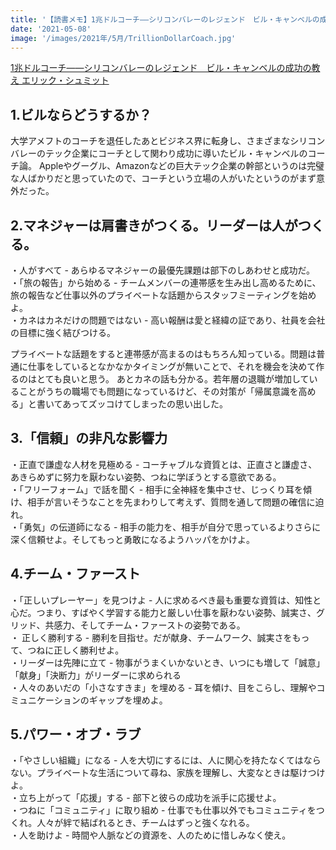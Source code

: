 ```yaml
---
title: '【読書メモ】1兆ドルコーチ――シリコンバレーのレジェンド　ビル・キャンベルの成功の教え '
date: '2021-05-08'
image: '/images/2021年/5月/TrillionDollarCoach.jpg'
---
```


[1兆ドルコーチ――シリコンバレーのレジェンド　ビル・キャンベルの成功の教え   エリック・シュミット](https://www.amazon.co.jp/dp/B07ZCY5BXF/ref=cm_sw_r_tw_dp_C6XK625P502M33BCDMYN)

## 1.ビルならどうするか？

大学アメフトのコーチを退任したあとビジネス界に転身し、さまざまなシリコンバレーのテック企業にコーチとして関わり成功に導いたビル・キャンベルのコーチ論。
Appleやグーグル、Amazonなどの巨大テック企業の幹部というのは完璧な人ばかりだと思っていたので、コーチという立場の人がいたというのがまず意外だった。

## 2.マネジャーは肩書きがつくる。リーダーは人がつくる。
・人がすべて - あらゆるマネジャーの最優先課題は部下のしあわせと成功だ。<br/>
・「旅の報告」から始める - チームメンバーの連帯感を生み出し高めるために、旅の報告など仕事以外のプライベートな話題からスタッフミーティングを始めよ。<br/>
・カネはカネだけの問題ではない - 高い報酬は愛と経緯の証であり、社員を会社の目標に強く結びつける。<br/>

プライベートな話題をすると連帯感が高まるのはもちろん知っている。問題は普通に仕事をしているとなかなかタイミングが無いことで、それを機会を決めて作るのはとても良いと思う。
あとカネの話も分かる。若年層の退職が増加していることがうちの職場でも問題になっているけど、その対策が「帰属意識を高める」と書いてあってズッコけてしまったの思い出した。

## 3.「信頼」の非凡な影響力
・正直で謙虚な人材を見極める - コーチャブルな資質とは、正直さと謙虚さ、あきらめずに努力を厭わない姿勢、つねに学ぼうとする意欲である。<br/>
・「フリーフォーム」で話を聞く - 相手に全神経を集中させ、じっくり耳を傾け、相手が言いそうなことを先まわりして考えず、質問を通して問題の確信に迫れ。<br/>
・「勇気」の伝道師になる - 相手の能力を、相手が自分で思っているよりさらに深く信頼せよ。そしてもっと勇敢になるようハッパをかけよ。<br/>


## 4.チーム・ファースト
・「正しいプレーヤー」を見つけよ - 人に求めるべき最も重要な資質は、知性と心だ。つまり、すばやく学習する能力と厳しい仕事を厭わない姿勢、誠実さ、グリッド、共感力、そしてチーム・ファーストの姿勢である。<br/>
・ 正しく勝利する - 勝利を目指せ。だが献身、チームワーク、誠実さをもって、つねに正しく勝利せよ。<br/>
・リーダーは先陣に立て - 物事がうまくいかないとき、いつにも増して「誠意」「献身」「決断力」がリーダーに求められる<br/>
・人々のあいだの「小さなすきま」を埋める - 耳を傾け、目をこらし、理解やコミュニケーションのギャップを埋めよ。<br/>

## 5.パワー・オブ・ラブ
・「やさしい組織」になる - 人を大切にするには、人に関心を持たなくてはならない。プライベートな生活について尋ね、家族を理解し、大変なときは駆けつけよ。<br/>
・立ち上がって「応援」する - 部下と彼らの成功を派手に応援せよ。<br/>
・つねに「コミュニティ」に取り組め - 仕事でも仕事以外でもコミュニティをつくれ。人々が絆で結ばれるとき、チームはずっと強くなれる。<br/>
・人を助けよ - 時間や人脈などの資源を、人のために惜しみなく使え。<br/>

